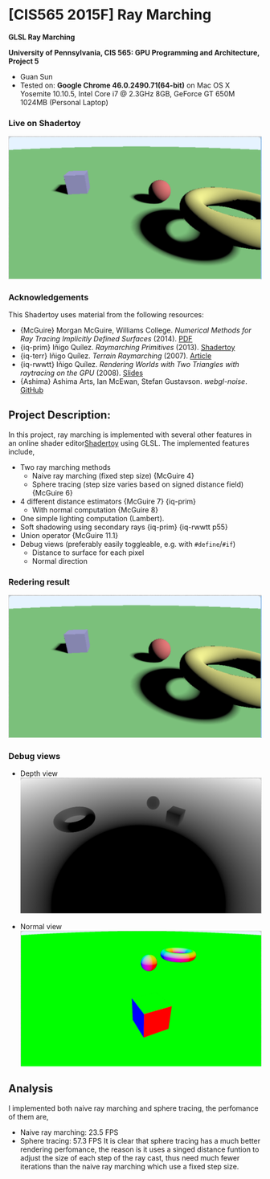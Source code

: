 # [CIS565 2015F] Ray Marching

**GLSL Ray Marching**

**University of Pennsylvania, CIS 565: GPU Programming and Architecture, Project 5**

* Guan Sun
* Tested on: **Google Chrome 46.0.2490.71(64-bit)** on
  Mac OS X Yosemite 10.10.5, Intel Core i7 @ 2.3GHz 8GB, GeForce GT 650M 1024MB (Personal Laptop)

### Live on Shadertoy

[![](img/1.png)](https://www.shadertoy.com/view/MtBXR3)

### Acknowledgements

This Shadertoy uses material from the following resources:

* {McGuire}
  Morgan McGuire, Williams College.
  *Numerical Methods for Ray Tracing Implicitly Defined Surfaces* (2014).
  [PDF](http://graphics.cs.williams.edu/courses/cs371/f14/reading/implicit.pdf)
* {iq-prim}
  Iñigo Quílez.
  *Raymarching Primitives* (2013).
  [Shadertoy](https://www.shadertoy.com/view/Xds3zN)
* {iq-terr}
  Iñigo Quílez.
  *Terrain Raymarching* (2007).
  [Article](http://www.iquilezles.org/www/articles/terrainmarching/terrainmarching.htm)
* {iq-rwwtt}
  Iñigo Quílez.
  *Rendering Worlds with Two Triangles with raytracing on the GPU* (2008).
  [Slides](http://www.iquilezles.org/www/material/nvscene2008/rwwtt.pdf)
* {Ashima}
  Ashima Arts, Ian McEwan, Stefan Gustavson.
  *webgl-noise*.
  [GitHub](https://github.com/ashima/webgl-noise)

## Project Description:
In this project, ray marching is implemented with several other features in an online shader editor[Shadertoy](http://www.shadertoy.com/) using GLSL.
The implemented features include,
* Two ray marching methods
  * Naive ray marching (fixed step size) {McGuire 4}
  * Sphere tracing (step size varies based on signed distance field) {McGuire 6}
* 4 different distance estimators {McGuire 7} {iq-prim}
  * With normal computation {McGuire 8}
* One simple lighting computation (Lambert).
* Soft shadowing using secondary rays {iq-prim} {iq-rwwtt p55}
* Union operator {McGuire 11.1}
* Debug views (preferably easily toggleable, e.g. with `#define`/`#if`)
  * Distance to surface for each pixel
  * Normal direction

### Redering result
![](img/1.png)

### Debug views

* Depth view
![](img/2.png)

* Normal view
![](img/3.png)

## Analysis
I implemented both naive ray marching and sphere tracing, the perfomance of them are,
* Naive ray marching: 23.5 FPS
* Sphere tracing: 57.3 FPS
It is clear that sphere tracing has a much better rendering perfomance, the reason is it uses a singed distance funtion to adjust the size of each step of the ray cast, thus need much fewer iterations than the naive ray marching which use a fixed step size.


